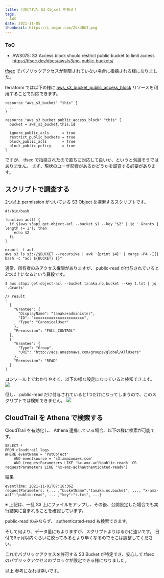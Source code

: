 ```yaml
---
title: 公開された S3 Objcet を探せ！
tags:
- AWS
date: 2021-11-05
thumbnail: https://i.imgur.com/ZskUBGT.png
---
```


<div class="toc">
<div class="toc-content">
<h3 class="menu-label">ToC</h3>
<!-- toc -->
</div>
</div>

<!-- more -->

* AWS075: S3 Access block should restrict public bucket to limit access
  https://tfsec.dev/docs/aws/s3/no-public-buckets/


[tfsec](https://tfsec.dev/) でパブリックアクセスが制限されていない場合に指摘される様になりました。


terraform では以下の様に [aws_s3_bucket_public_access_block](https://registry.terraform.io/providers/hashicorp/aws/latest/docs/resources/s3_bucket_public_access_block) リソースを利用することで対応できます。

```
resource "aws_s3_bucket" "this" {
  ...
}

resource "aws_s3_bucket_public_access_block" "this" {
  bucket = aws_s3_bucket.this.id

  ignore_public_acls      = true
  restrict_public_buckets = true
  block_public_acls       = true
  block_public_policy     = true
}
```

ですが、 tfsec で指摘されたので直ちに対応して良いか、というと勿論そうではありません。
まず、現状のユーザ影響があるかどうかを調査する必要があります。

## スクリプトで調査する

2つ以上 permission がついている S3 Object を探索するスクリプトです。

```shell
#!/bin/bash

function acl() {
  if $(aws s3api get-object-acl --bucket $1 --key "$2" | jq '.Grants | length != 1'); then
    echo $2
  fi
}

export -f acl
aws s3 ls s3://$BUCKET --recursive | awk '{print $4}' | xargs -P4 -I{} bash -c "acl ${BUCKET} {}"
```

通常、所有者のみアクセス権限がありますが、 public-read が付与されていると2つ以上になるという算段です。

```console
$ aws s3api get-object-acl --bucket tanaka.no.bucket --key t.txt | jq '.Grants'

// result
[
  {
    "Grantee": {
      "DisplayName": "tanaka+administer",
      "ID": "xxxxxxxxxxxxxxxxxxxxxxx",
      "Type": "CanonicalUser"
    },
    "Permission": "FULL_CONTROL"
  },
  {
    "Grantee": {
      "Type": "Group",
      "URI": "http://acs.amazonaws.com/groups/global/AllUsers"
    },
    "Permission": "READ"
  }
]
```

コンソール上でわかりやすく、以下の様な設定になっていると検知できます。
![](https://i.imgur.com/IDCeTqO.png)

但し、 public-read だけ付与されていると1つだけになってしまうので、このスクリプトでは検知できません。
![](https://i.imgur.com/Yy8FIw6.png)

## CloudTrail を Athena で検索する

CloudTrail を有効化し、 Athena 連携している場合、以下の様に検索が可能です。

```
SELECT *
FROM cloudtrail_logs
WHERE eventName = 'PutObject'
	AND eventsource = 's3.amazonaws.com'
	AND (requestParameters LIKE '%x-amz-acl%public-read%' OR requestParameters LIKE '%x-amz-acl%authenticated-read%')
```

結果
```
eventTime: 2021-11-01T07:18:36Z
requestParameters: {... ,"bucketName":"tanaka.no.bucket", ..., "x-amz-acl":"public-read", ... ,"key":"t.txt", ...}
```

※ 上記は、一旦 S3 上にファイルをアップし、その後、公開設定した場合でも実行結果に含まれることを確認しています。

public-read のみならず、 authenticated-read も検索できます。

そして何より、データ量にもよりますが、スクリプトよりはるかに速いです。
日付で3ヶ月以内くらいに絞ってみるとより早くなるのでそこは調整してください。


これでパブリックアクセスを許可する S3 Bucket が特定でき、安心して tfsec のパブリックアクセスのブロックが設定できる様になりました。


以上
参考になれば幸いです。
